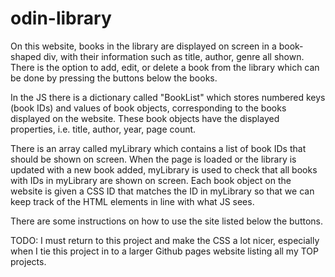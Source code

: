 # odin-library

On this website, books in the library are displayed on screen in a book-shaped div, with their information such as title, author, genre all shown. There is the option to add, edit, or delete a book from the library which can be done by pressing the buttons below the books.

In the JS there is a dictionary called "BookList" which stores numbered keys (book IDs) and values of book objects, corresponding to the books displayed on the website. These book objects have the displayed properties, i.e. title, author, year, page count.

There is an array called myLibrary which contains a list of book IDs that should be shown on screen. When the page is loaded or the library is updated with a new book added, myLibrary is used to check that all books with IDs in myLibrary are shown on screen. Each book object on the website is given a CSS ID that matches the ID in myLibrary so that we can keep track of the HTML elements in line with what JS sees.

There are some instructions on how to use the site listed below the buttons.

TODO: I must return to this project and make the CSS a lot nicer, especially when I tie this project in to a larger Github pages website listing all my TOP projects.